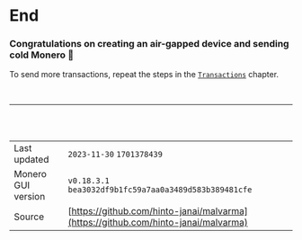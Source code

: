 # End
### Congratulations on creating an air-gapped device and sending cold Monero 🎉

To send more transactions, repeat the steps in the [`Transactions`](../transactions/transactions.md) chapter.

</br>

---

</br>
</br>

|                    |   |
|--------------------|---|
| Last updated       | `2023-11-30` `1701378439`
| Monero GUI version | `v0.18.3.1` `bea3032df9b1fc59a7aa0a3489d583b389481cfe`
| Source             | [https://github.com/hinto-janai/malvarma](https://github.com/hinto-janai/malvarma)
